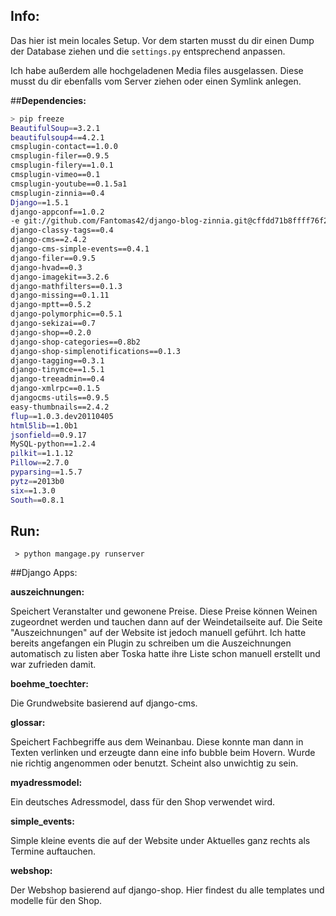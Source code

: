 ## Info:

Das hier ist mein locales Setup. Vor dem starten musst du dir einen Dump der Database ziehen und die `settings.py` entsprechend anpassen.

Ich habe außerdem alle hochgeladenen Media files ausgelassen. Diese musst du dir ebenfalls vom Server ziehen oder einen Symlink anlegen.



##**Dependencies:**

```bash
> pip freeze
BeautifulSoup==3.2.1
beautifulsoup4==4.2.1
cmsplugin-contact==1.0.0
cmsplugin-filer==0.9.5
cmsplugin-filery==1.0.1
cmsplugin-vimeo==0.1
cmsplugin-youtube==0.1.5a1
cmsplugin-zinnia==0.4
Django==1.5.1
django-appconf==1.0.2
-e git://github.com/Fantomas42/django-blog-zinnia.git@cffdd71b8ffff76f238e64b01ec873b6a5b98a89#egg=django_blog_zinnia
django-classy-tags==0.4
django-cms==2.4.2
django-cms-simple-events==0.4.1
django-filer==0.9.5
django-hvad==0.3
django-imagekit==3.2.6
django-mathfilters==0.1.3
django-missing==0.1.11
django-mptt==0.5.2
django-polymorphic==0.5.1
django-sekizai==0.7
django-shop==0.2.0
django-shop-categories==0.8b2
django-shop-simplenotifications==0.1.3
django-tagging==0.3.1
django-tinymce==1.5.1
django-treeadmin==0.4
django-xmlrpc==0.1.5
djangocms-utils==0.9.5
easy-thumbnails==2.4.2
flup==1.0.3.dev20110405
html5lib==1.0b1
jsonfield==0.9.17
MySQL-python==1.2.4
pilkit==1.1.12
Pillow==2.7.0
pyparsing==1.5.7
pytz==2013b0
six==1.3.0
South==0.8.1
```



## Run:

``` > python mangage.py runserver``` 



##Django Apps:

**auszeichnungen:**

Speichert Veranstalter und gewonene Preise. Diese Preise können Weinen zugeordnet werden und tauchen dann auf der Weindetailseite auf. Die Seite "Auszeichnungen" auf der Website ist jedoch manuell geführt. Ich hatte bereits angefangen ein Plugin zu schreiben um die Auszeichnungen automatisch zu listen aber Toska hatte ihre Liste schon manuell erstellt und war zufrieden damit.



**boehme_toechter:**

Die Grundwebsite basierend auf django-cms.



**glossar:**

Speichert Fachbegriffe aus dem Weinanbau. Diese konnte man dann in Texten verlinken und erzeugte dann eine info bubble beim Hovern. Wurde nie richtig angenommen oder benutzt. Scheint also unwichtig zu sein.



**myadressmodel:**

Ein deutsches Adressmodel, dass für den Shop verwendet wird.



**simple_events:**

Simple kleine events die auf der Website under Aktuelles ganz rechts als Termine auftauchen.



**webshop:**

Der Webshop basierend auf django-shop. Hier findest du alle templates und modelle für den Shop.

